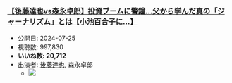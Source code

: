 ### [【後藤達也vs森永卓郎】投資ブームに警鐘…父から学んだ真の「ジャーナリズム」とは【小池百合子に...】](https://www.youtube.com/watch?v=qWE1MsRmb7k)
-   公開日: 2024-07-25
-   視聴数: 997,830
-   **いいね数: 20,712**
-   出演者: [後藤達也](/rehacq_fan/people/後藤達也 "wikilink"), 森永卓郎
    - [![](https://img.youtube.com/vi/qWE1MsRmb7k/hqdefault.jpg)](https://www.youtube.com/watch?v=qWE1MsRmb7k)
